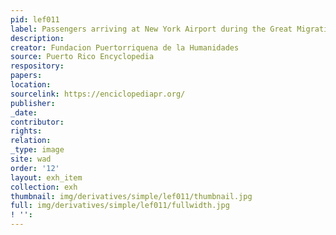```yaml
---
pid: lef011
label: Passengers arriving at New York Airport during the Great Migration
description:
creator: Fundacion Puertorriquena de la Humanidades
source: Puerto Rico Encyclopedia
respository:
papers:
location:
sourcelink: https://enciclopediapr.org/
publisher:
_date:
contributor:
rights:
relation:
_type: image
site: wad
order: '12'
layout: exh_item
collection: exh
thumbnail: img/derivatives/simple/lef011/thumbnail.jpg
full: img/derivatives/simple/lef011/fullwidth.jpg
! '':
---
```

